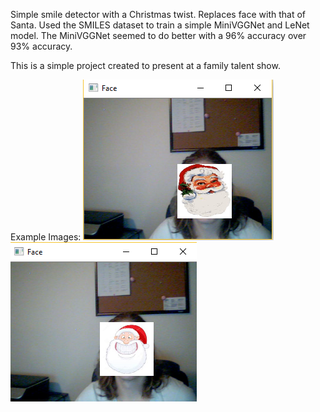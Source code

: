 Simple smile detector with a Christmas twist.  Replaces face with that of Santa.
Used the SMILES dataset to train a simple MiniVGGNet and LeNet model.  The MiniVGGNet seemed to do better with a 96% accuracy over 93% accuracy.

This is a simple project created to present at a family talent show.

Example Images:
![Not Smiling](output/example1.png?raw=true "Not Smiling")
![Smiling](output/example2.png?raw=true "Smiling")
